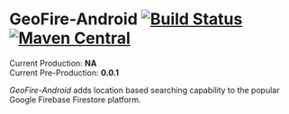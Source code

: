 # GeoFire-Android [![Build Status](https://travis-ci.org/mbramwell1/GeoFire-Android.svg?branch=master)](https://travis-ci.org/mbramwell1/GeoFire-Android) [![Maven Central](https://maven-badges.herokuapp.com/maven-central/uk.co.mgbramwell.geofire/geofire-android/badge.svg)](https://search.maven.org/artifact/uk.co.mgbramwell.geofire/geofire-android)

Current Production: **NA**<br>
Current Pre-Production: **0.0.1**<br>

_GeoFire-Android_ adds location based searching capability to the popular Google Firebase Firestore platform.